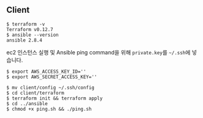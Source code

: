 ## Client
```shell
$ terraform -v
Terraform v0.12.7
$ ansible --version
ansible 2.8.4
```

ec2 인스턴스 실행 및 Ansible ping command을 위해 `private.key`를 `~/.ssh`에 넣습니다.

```shell
$ export AWS_ACCESS_KEY_ID=''
$ export AWS_SECRET_ACCESS_KEY=''

$ mv client/config ~/.ssh/config
$ cd client/terraform
$ terraform init && terraform apply
$ cd ../ansible
$ chmod +x ping.sh && ./ping.sh
```

